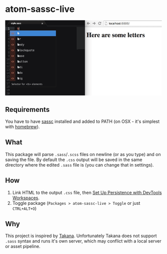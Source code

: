 # atom-sassc-live

![alt text](demo.gif "Logo Title Text 1")

## Requirements

You have to have [sassc](https://github.com/sass/sassc) installed and added to PATH (on OSX - it's simplest with [homebrew](http://brewformulas.org/Sassc)).

## What

This package will parse `.sass`/`.scss` files on newline (or as you type) and on saving the file. By default the `.css` output will be saved in the same directory where the edited `.sass` file is (you can change that in settings).

## How

1. Link HTML to the output `.css` file, then [Set Up Persistence with DevTools Workspaces](https://developers.google.com/web/tools/setup/setup-workflow).
2. Toggle package (`Packages > atom-sassc-live > Toggle` or just `CTRL+ALT+O`)

## Why

This project is inspired by [Takana](http://usetakana.com). Unfortunately Takana does not support `.sass` syntax and runs it's own server, which may conflict with a local server or asset pipeline.
